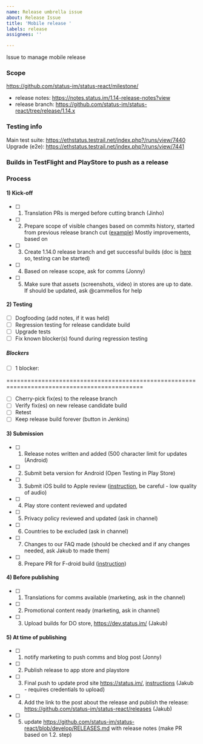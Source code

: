 ```yaml
---
name: Release umbrella issue
about: Release Issue
title: 'Mobile release '
labels: release
assignees: ''

---
```

Issue to manage mobile release <version>

### Scope
[comment]: # (Add milestone from github)
https://github.com/status-im/status-react/milestone/

- release notes: https://notes.status.im/1.14-release-notes?view
- release branch: https://github.com/status-im/status-react/tree/release/1.14.x


### Testing info 
[comment]: # (TestRail info, added by QA)
Main test suite: https://ethstatus.testrail.net/index.php?/runs/view/7440
Upgrade (e2e): https://ethstatus.testrail.net/index.php?/runs/view/7441

### Builds in TestFlight and PlayStore to push as a release
[comment]: # (Will be added by QA after testing approving of build)

### Process
#### 1) Kick-off
- [ ] 1. Translation PRs is merged before cutting branch (Jinho)
- [ ] 2. Prepare scope of visible changes based on commits history, started from previous release branch cut ([example]( https://notes.status.im/1.14-release-notes?view))
Mostly improvements, based on 
- [ ] 3. Create 1.14.0 release branch and get successful builds (doc is [here](https://github.com/status-im/status-react/blob/develop/doc/RELEASE_GUIDE.md) so, testing can be started)
- [ ] 4. Based on release scope, ask for comms (Jonny) 
- [ ] 5. Make sure that assets (screenshots, video) in stores are up to date. If should be updated, ask @cammellos  for help

#### 2) Testing
[comment]: # (Section will be maintained by QA)
- [ ] Dogfooding (add notes, if it was held) 
- [ ] Regression testing for release candidate build
- [ ] Upgrade tests
- [ ] Fix known blocker(s) found during regression testing

##### Blockers
[comment]: # (Section for blocker issues; should be fixed and merged by release-manager. Remove if no blockers found)
- [ ] 1 blocker:

=============================================================================================

- [ ] Cherry-pick fix(es) to the release branch
- [ ] Verify fix(es) on new release candidate build
- [ ] Retest
- [ ] Keep release build forever (button in Jenkins)

#### 3) Submission

- [ ] 1. Release notes written and added (500 character limit for updates (Android)
- [ ] 2. Submit beta version for Android (Open Testing in Play Store)
- [ ] 3. Submit iOS build to Apple review ([instruction](https://drive.google.com/file/d/10Cl7PBB7TFPkZiVbfzdFGpfMRP9bxXuq/view?usp=sharing), be careful - low quality of audio)
- [ ] 4. Play store content reviewed and updated
- [ ] 5. Privacy policy reviewed and updated (ask in channel)
- [ ] 6. Countries to be excluded (ask in channel) 
- [ ] 7. Changes to our FAQ made (should be checked and if any changes needed, ask Jakub to made them)
- [ ] 8. Prepare PR for F-droid build ([instruction]( https://github.com/status-im/status-react/blob/develop/doc/FDROID.md))

#### 4) Before publishing
- [ ] 1. Translations for comms available (marketing, ask in the channel)
- [ ] 2. Promotional content ready (marketing, ask in channel)
- [ ] 3. Upload builds for DO store,  https://dev.status.im/ (Jakub)

#### 5) At time of publishing
- [ ] 1. notify marketing to push comms and blog post (Jonny)
- [ ] 2. Publish release to app store and playstore
- [ ] 3. Final push to update prod site https://status.im/,  [instructions](https://github.com/status-im/infra-docs/blob/master/articles/status_release_upload.md) (Jakub - requires credentials to upload) 
- [ ] 4. Add the link to the post about the release and publish the release: https://github.com/status-im/status-react/releases (Jakub)
- [ ] 5. update https://github.com/status-im/status-react/blob/develop/RELEASES.md with release notes (make PR based on 1.2. step)

